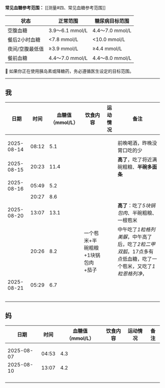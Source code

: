 **常见血糖参考范围：**
[[测量#四、常见血糖参考范围]]

| 状态       | 正常范围           | 糖尿病目标范围        |
| -------- | -------------- | -------------- |
| 空腹血糖     | 3.9～6.1 mmol/L | 4.4～7.0 mmol/L |
| 餐后2小时血糖  | <7.8 mmol/L    | <10.0 mmol/L   |
| 夜间/空腹最低值 | ≥3.9 mmol/L    | ≥4.4 mmol/L    |
| 餐前血糖     | 4.4～7.0 mmol/L | 4.4～8.0 mmol/L |
📌 如果你正在使用胰岛素或降糖药，务必遵循医生设定的目标范围。

---
## 我

| 日期         | 时间    | 血糖值（mmol/L） | 饮食内容               | 运动情况 | 备注                                                          |
| ---------- | ----- | ----------- | ------------------ | ---- | ----------------------------------------------------------- |
|            |       |             |                    |      |                                                             |
|            |       |             |                    |      |                                                             |
| 2025-08-14 | 08:12 | 5.1         |                    |      | 前晚喝酒，昨晚没胃口吃的少                                               |
| 2025-08-15 | 20:23 | 11.4        |                    |      | **高了**，吃了将近满碗粗粮、**半碗多面条**                                   |
| 2025-08-16 | 05:49 | 5.2         |                    |      |                                                             |
|            | 20:27 | 8.6         |                    |      |                                                             |
| 2025-08-20 | 13:07 | 13.1        |                    |      | **高了**：吃了*5块锅包肉*、半碗粗粮、一根苞米                                  |
|            | 20:26 | 8.2         | 一个苞米+半碗粗粮+1块锅包肉+茄子 |      | 中午吃了*1粒格列美脲*，中午高了后，吃了*2粒二甲双胍*，17点多有点低血糖，吃了一个苞米，又吃了*1粒恩格列净*， |
| 2025-08-21 | 05:29 | 6.7         |                    |      |                                                             |
|            |       |             |                    |      |                                                             |
|            |       |             |                    |      |                                                             |
|            |       |             |                    |      |                                                             |
|            |       |             |                    |      |                                                             |
|            |       |             |                    |      |                                                             |


## 妈

| 日期         | 时间    | 血糖值（mmol/L） | 饮食内容 | 运动情况 | 备注  |
| ---------- | ----- | ----------- | ---- | ---- | --- |
|            |       |             |      |      |     |
|            |       |             |      |      |     |
| 2025-08-07 | 04:53 | 4.3         |      |      |     |
| 2025-08-10 | 13:07 | 4.2         |      |      |     |
|            |       |             |      |      |     |
|            |       |             |      |      |     |
|            |       |             |      |      |     |
|            |       |             |      |      |     |
